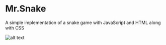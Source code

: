 Mr.Snake
===

A simple implementation of a snake game with JavaScript and HTML along with CSS

![alt text][screenshot]

[screenshot]: https://github.com/rudkovsky/MrSnake/blob/master/img/screenshot.PNG "MrSnake"
